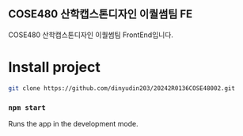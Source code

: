 ## COSE480 산학캡스톤디자인 이퀄썸팀 FE
COSE480 산학캡스톤디자인 이퀄썸팀 FrontEnd입니다.


# Install project
```bash
git clone https://github.com/dinyudin203/20242R0136COSE48002.git
```

### `npm start`

Runs the app in the development mode.
